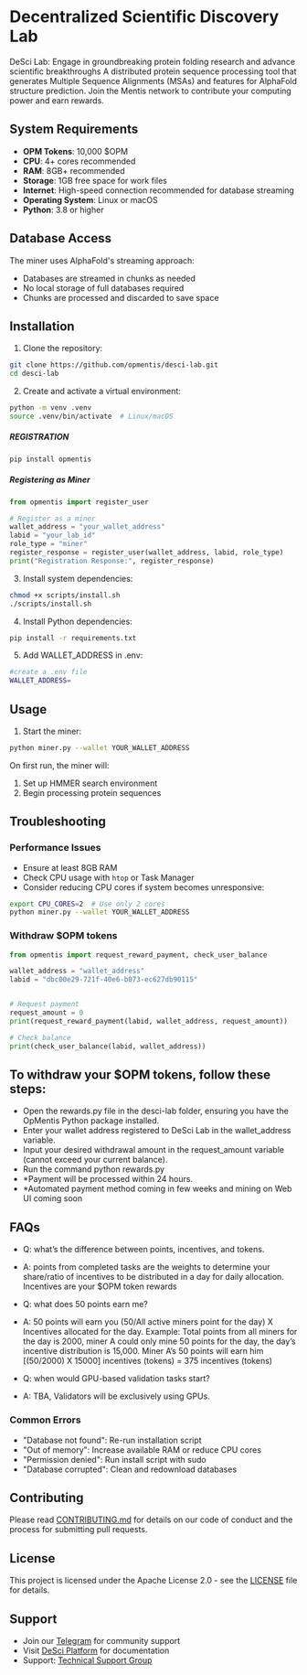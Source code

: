 # Decentralized Scientific Discovery Lab
DeSci Lab: Engage in groundbreaking protein folding research and advance scientific breakthroughs
A distributed protein sequence processing tool that generates Multiple Sequence Alignments (MSAs) and features for AlphaFold structure prediction. Join the Mentis network to contribute your computing power and earn rewards.

## System Requirements
- **OPM Tokens**: 10,000 $OPM
- **CPU**: 4+ cores recommended
- **RAM**: 8GB+ recommended
- **Storage**: 1GB free space for work files
- **Internet**: High-speed connection recommended for database streaming
- **Operating System**: Linux or macOS
- **Python**: 3.8 or higher

## Database Access

The miner uses AlphaFold's streaming approach:
- Databases are streamed in chunks as needed
- No local storage of full databases required
- Chunks are processed and discarded to save space

## Installation

1. Clone the repository:

```bash
git clone https://github.com/opmentis/desci-lab.git
cd desci-lab
```

2. Create and activate a virtual environment:

```bash
python -m venv .venv
source .venv/bin/activate  # Linux/macOS
```
##### REGISTRATION

```bash
pip install opmentis
```

##### Registering as Miner
```python
from opmentis import register_user

# Register as a miner
wallet_address = "your_wallet_address"
labid = "your_lab_id"
role_type = "miner"
register_response = register_user(wallet_address, labid, role_type)
print("Registration Response:", register_response)
```

3. Install system dependencies:

```bash
chmod +x scripts/install.sh
./scripts/install.sh
```

4. Install Python dependencies:

```bash
pip install -r requirements.txt
```

5. Add WALLET_ADDRESS in .env:

```bash
#create a .env file
WALLET_ADDRESS=
```

## Usage

1. Start the miner:

```bash
python miner.py --wallet YOUR_WALLET_ADDRESS
```

On first run, the miner will:
1. Set up HMMER search environment
2. Begin processing protein sequences

## Troubleshooting

### Performance Issues
- Ensure at least 8GB RAM
- Check CPU usage with `htop` or Task Manager
- Consider reducing CPU cores if system becomes unresponsive:

```bash
export CPU_CORES=2  # Use only 2 cores
python miner.py --wallet YOUR_WALLET_ADDRESS
```
### Withdraw $OPM tokens

```python
from opmentis import request_reward_payment, check_user_balance

wallet_address = "wallet_address"
labid = "dbc00e29-721f-40e6-b073-ec627db90115"


# Request payment
request_amount = 0
print(request_reward_payment(labid, wallet_address, request_amount))

# Check balance
print(check_user_balance(labid, wallet_address))
```
## To withdraw your $OPM tokens, follow these steps:
- ⁠Open the rewards.py file in the desci-lab folder, ensuring you have the OpMentis Python package installed.
- ⁠Enter your wallet address registered to DeSci Lab in the wallet_address variable.
- Input your desired withdrawal amount in the request_amount variable (cannot exceed your current balance).
- ⁠Run the command python rewards.py
- *Payment will be processed within 24 hours.
- *Automated payment method coming in few weeks and mining on Web UI coming soon

## FAQs

- Q: what’s the difference between points, incentives, and tokens.
- A: points from completed tasks are the weights to determine your share/ratio of incentives to be distributed in a day for daily allocation. Incentives are your $OPM token rewards

- Q: what does 50 points earn me?
- A: 50 points will earn you (50/All active miners point for the day) X Incentives allocated for the day.
  Example: Total points from all miners for the day is 2000, miner A could only mine 50 points for the day, the day’s incentive distribution is 15,000.
  Miner A’s 50 points will earn him [(50/2000) X 15000] incentives (tokens) = 375 incentives (tokens)
  
- Q:  when would GPU-based validation tasks start?
- A: TBA, Validators will be exclusively using GPUs.

### Common Errors
- "Database not found": Re-run installation script
- "Out of memory": Increase available RAM or reduce CPU cores
- "Permission denied": Run install script with sudo
- "Database corrupted": Clean and redownload databases

## Contributing

Please read [CONTRIBUTING.md](CONTRIBUTING.md) for details on our code of conduct and the process for submitting pull requests.

## License

This project is licensed under the Apache License 2.0 - see the [LICENSE](LICENSE) file for details.

## Support

- Join our [Telegram](https://t.me/opmentisai) for community support
- Visit [DeSci Platform](https://desci.opmentis.xyz) for documentation
- Support: [Technical Support Group](https://t.me/Opmentissupport)
